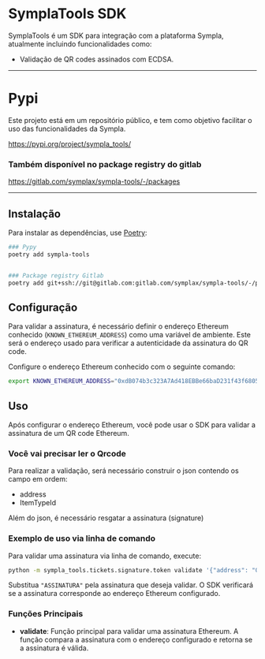 # SymplaTools SDK

SymplaTools é um SDK para integração com a plataforma Sympla, atualmente incluindo funcionalidades como:

* Validação de QR codes assinados com ECDSA.

---

# Pypi

Este projeto está em um repositório público, e tem como objetivo facilitar o uso das funcionalidades da Sympla.

https://pypi.org/project/sympla_tools/

###  Também disponível no package registry do gitlab

https://gitlab.com/symplax/sympla-tools/-/packages

---

## Instalação

Para instalar as dependências, use [Poetry](https://python-poetry.org/):

```bash
### Pypy
poetry add sympla-tools


### Package registry Gitlab
poetry add git+ssh://git@gitlab.com:gitlab.com/symplax/sympla-tools/-/packages#0.1.5
```

## Configuração

Para validar a assinatura, é necessário definir o endereço Ethereum conhecido (`KNOWN_ETHEREUM_ADDRESS`) como uma variável de ambiente. Este será o endereço usado para verificar a autenticidade da assinatura do QR code.

Configure o endereço Ethereum conhecido com o seguinte comando:

```bash
export KNOWN_ETHEREUM_ADDRESS="0xdB074b3c323A7Ad418EBBe66baD231f43f680563"
```

## Uso

Após configurar o endereço Ethereum, você pode usar o SDK para validar a assinatura de um QR code Ethereum.


### Você vai precisar ler o Qrcode

Para realizar a validação, será necessário construir o json contendo os campo em ordem:

* address
* ItemTypeId

Além do json, é necessário resgatar a assinatura (signature)

### Exemplo de uso via linha de comando

Para validar uma assinatura via linha de comando, execute:

```bash
python -m sympla_tools.tickets.signature.token validate '{"address": "0x3e3857e99BE213aA914942C6482c33161Df51E16", "ItemTypeId": "37884525610813"}' '0x1e6912e765694db61b5291c94469ba339f1b7da3e921d5c3acd8ced279565053120e3e866c0158fe0eeddefdd113303adc1e56e79a9f1503386251786d4881f31b'
```

Substitua `"ASSINATURA"` pela assinatura que deseja validar. O SDK verificará se a assinatura corresponde ao endereço Ethereum configurado.

### Funções Principais

- **validate**: Função principal para validar uma assinatura Ethereum. A função compara a assinatura com o endereço configurado e retorna se a assinatura é válida.

